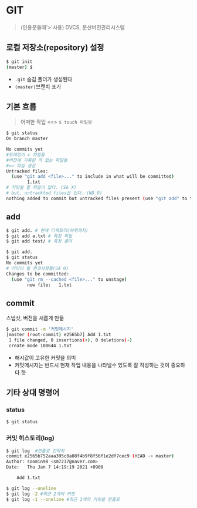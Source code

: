 # GIT

> (인용문쓸때'>'사용) DVCS, 분산버전관리시스템

## 로컬 저장소(repository) 설정

```bash
$ git init
(master) $
```

* `.git` 숨김 폴더가 생성된다
* `(master)`브랜치 표기

## 기본 흐름

> 어떠한 작업 ==> `$ touch 파일명`

``` bash
$ git status
On branch master

No commits yet
#트래킹이 x 파일들
#버전에 기록된 적 없는 파일들
#=> 파일 생성
Untracked files:
  (use "git add <file>..." to include in what will be committed)
        1.txt
# 커밋을 할 파일이 없다. (SA X)
# but, untrackted files은 있다. (WD O)
nothing added to commit but untracked files present (use "git add" to track)


```

## add

```bash
$ git add. # 현재 디렉토리(하위까지)
$ git add a.txt # 특정 파일
$ git add test/ # 특정 폴더
```

```bash
$ git add.
$ git status
No commits yet
# 커밋이 될 변경사항들(SA 0)
Changes to be committed:
  (use "git rm --cached <file>..." to unstage)
        new file:   1.txt

```



## commit



스냅샷, 버전을 새롭게 만듦

```bash 
$ git commit -m '커밋메시지'
[master (root-commit) e2565b7] Add 1.txt
 1 file changed, 0 insertions(+), 0 deletions(-)
 create mode 100644 1.txt

```

* 해시값이 고유한 커밋을 의미
* 커밋메시지는 반드시 현재 작업 내용을 나타낼수 있도록 잘 작성하는 것이 중요하다.햣 

## 기타 상대 명령어

### status

```bash
$ git status
```

### 커밋 히스토리(log)

```bash
$ git log  #한줄로 간략히
commit e2565b752aaa395c0a08f4b9f8f56f1e2df7cec9 (HEAD -> master)
Author: soomin98 <sm7237@naver.com>
Date:   Thu Jan 7 14:19:19 2021 +0900

    Add 1.txt

$ git log --oneline
$ git log -2 #최근 2개의 커밋
$ git log -1 --oneline #최근 2개의 커밋을 한줄로
```



